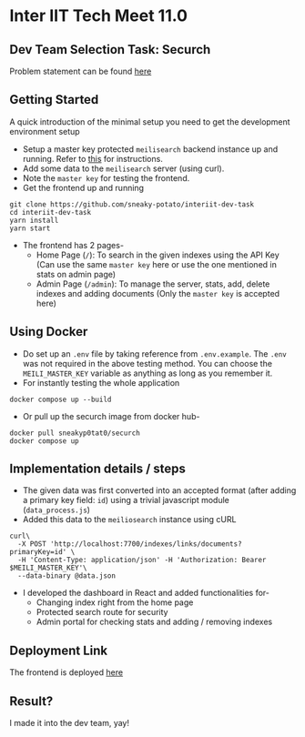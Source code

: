 # Inter IIT Tech Meet 11.0

## Dev Team Selection Task: Securch

Problem statement can be found [here](https://docs.google.com/document/d/12zAY7ysNDx3urRZWoFrQTDXwvo6xUmTtthQsxgDMbNg/edit?usp=sharing)

## Getting Started

A quick introduction of the minimal setup you need to get the development environment setup

- Setup a master key protected `meilisearch` backend instance up and running. Refer to [this](https://docs.meilisearch.com/learn/getting_started/quick_start.html#setup-and-installation) for instructions.
- Add some data to the `meilisearch` server (using curl).
- Note the `master key` for testing the frontend.
- Get the frontend up and running

```shell
git clone https://github.com/sneaky-potato/interiit-dev-task
cd interiit-dev-task
yarn install
yarn start
```

- The frontend has 2 pages-
  - Home Page (`/`): To search in the given indexes using the API Key (Can use the same `master key` here or use the one mentioned in stats on admin page)
  - Admin Page (`/admin`): To manage the server, stats, add, delete indexes and adding documents (Only the `master key` is accepted here)

## Using Docker

- Do set up an `.env` file by taking reference from `.env.example`. The `.env` was not required in the above testing method. You can choose the `MEILI_MASTER_KEY` variable as anything as long as you remember it.
- For instantly testing the whole application

```shell
docker compose up --build
```

- Or pull up the securch image from docker hub-

```shell
docker pull sneakyp0tat0/securch
docker compose up 
```

## Implementation details / steps

- The given data was first converted into an accepted format (after adding a primary key field: `id`) using a trivial javascript module (`data_process.js`)
- Added this data to the `meiliosearch` instance using cURL

```shell
curl\
  -X POST 'http://localhost:7700/indexes/links/documents?primaryKey=id' \
  -H 'Content-Type: application/json' -H 'Authorization: Bearer $MEILI_MASTER_KEY'\
  --data-binary @data.json
```

- I developed the dashboard in React and added functionalities for-
  - Changing index right from the home page
  - Protected search route for security
  - Admin portal for checking stats and adding / removing indexes

## Deployment Link

The frontend is deployed [here](http://elcloud.centralindia.cloudapp.azure.com:8080)

## Result?

I made it into the dev team, yay!
